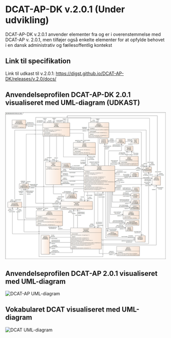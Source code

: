 # DCAT-AP-DK v.2.0.1 (Under udvikling)
DCAT-AP-DK v.2.0.1 anvender elementer fra og er i overenstemmelse med DCAT-AP v. 2.0.1, men tilføjer også enkelte elementer for at opfylde behovet i en dansk administrativ og fællesoffentlig kontekst

## Link til specifikation
Link til udkast til v.2.0.1: https://digst.github.io/DCAT-AP-DK/releases/v.2.0/docs/

## Anvendelseprofilen DCAT-AP-DK 2.0.1 visualiseret med UML-diagram (UDKAST)
![DCAT-AP-DK UML-diagram](https://github.com/digst/DCAT-AP-DK/raw/master/releases/v.2.0/docs/img/Illustration-DCAT-AP-DK-v2.0.1-UML.png "DCAT-AP-DK 2.0.1 UML Diagram")


## Anvendelseprofilen DCAT-AP 2.0.1 visualiseret med UML-diagram
![DCAT-AP UML-diagram](https://joinup.ec.europa.eu/sites/default/files/distribution/access_url/2020-06/8d26212c-3ed4-4c9d-b5a5-0b5934daae34/DCAT_AP_2.0.1.png "DCAT-AP 2.0.1 UML Diagram")

## Vokabularet DCAT visualiseret med UML-diagram
![DCAT UML-diagram](https://www.w3.org/TR/vocab-dcat-2/images/DCAT-summary-all-attributes.png "DCAT 2 UML Diagram")



 
